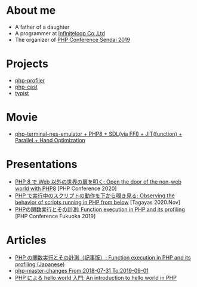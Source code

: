 # About me
- A father of a daughter
- A programmer at [Infiniteloop Co.,Ltd](https://www.infiniteloop.co.jp/)
- The organizer of [PHP Conference Sendai 2019](https://phpcon-sendai.net/2019/)

# Projects
- [php-profiler](https://github.com/sj-i/php-profiler)
- [php-cast](https://github.com/sj-i/php-cast)
- [typist](https://github.com/sj-i/typist)

# Movie
- [php-terminal-nes-emulator + PHP8 + SDL(via FFI) + JIT(function) + Parallel + Hand Optimization](https://www.youtube.com/watch?v=A1wWRXh6kwY)

# Presentations
- [PHP 8 で Web 以外の世界の扉を叩く: Open the door of the non-web world with PHP8](https://www2.slideshare.net/shinjiigarashi/php-8-web)  [PHP Conference 2020]
- [PHP で実行中のスクリプトの動作を下から覗き見る: Observing the behavior of scripts running in PHP from below](https://www2.slideshare.net/shinjiigarashi/php-239601300) [Tagayas 2020.Nov]
- [PHPの関数実行とその計測: Function execution in PHP and its profiling](https://www2.slideshare.net/shinjiigarashi/php-152597215) [PHP Conference Fukuoka 2019]

# Articles
- [PHP の関数実行とその計測（記事版）:  Function execution in PHP and its profiling (Japanese)](https://qiita.com/sj-i/items/836fa5a5e246961c40b6)
- [php-master-changes From:2018-07-31 To:2019-09-01](https://qiita.com/sj-i)
- [PHP による hello world 入門: An introduction to hello world in PHP](http://tech.respect-pal.jp/php-helloworld/)